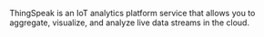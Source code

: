 ThingSpeak is an IoT analytics platform service that allows you to aggregate, visualize, and analyze live data streams in the cloud.
